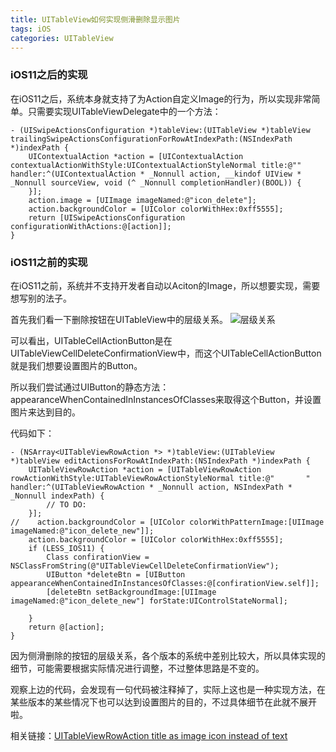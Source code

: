 ```yaml
---
title: UITableView如何实现侧滑删除显示图片
tags: iOS
categories: UITableView
---
```


<h3>iOS11之后的实现</h3>

在iOS11之后，系统本身就支持了为Action自定义Image的行为，所以实现非常简单。只需要实现UITableViewDelegate中的一个方法：
````objc
- (UISwipeActionsConfiguration *)tableView:(UITableView *)tableView trailingSwipeActionsConfigurationForRowAtIndexPath:(NSIndexPath *)indexPath {
    UIContextualAction *action = [UIContextualAction contextualActionWithStyle:UIContextualActionStyleNormal title:@"" handler:^(UIContextualAction * _Nonnull action, __kindof UIView * _Nonnull sourceView, void (^ _Nonnull completionHandler)(BOOL)) {
    }];
    action.image = [UIImage imageNamed:@"icon_delete"];
    action.backgroundColor = [UIColor colorWithHex:0xff5555];
    return [UISwipeActionsConfiguration configurationWithActions:@[action]];
}
````

<h3>iOS11之前的实现</h3>
在iOS11之前，系统并不支持开发者自动以Aciton的Image，所以想要实现，需要想写别的法子。

首先我们看一下删除按钮在UITableView中的层级关系。
![层级关系](img1.png)

可以看出，UITableCellActionButton是在UITableViewCellDeleteConfirmationView中，而这个UITableCellActionButton就是我们想要设置图片的Button。

所以我们尝试通过UIButton的静态方法：appearanceWhenContainedInInstancesOfClasses来取得这个Button，并设置图片来达到目的。

代码如下：
````objc
- (NSArray<UITableViewRowAction *> *)tableView:(UITableView *)tableView editActionsForRowAtIndexPath:(NSIndexPath *)indexPath {
    UITableViewRowAction *action = [UITableViewRowAction rowActionWithStyle:UITableViewRowActionStyleNormal title:@"       " handler:^(UITableViewRowAction * _Nonnull action, NSIndexPath * _Nonnull indexPath) {
    	// TO DO:
    }];
//    action.backgroundColor = [UIColor colorWithPatternImage:[UIImage imageNamed:@"icon_delete_new"]];
    action.backgroundColor = [UIColor colorWithHex:0xff5555];
    if (LESS_IOS11) {
        Class confirationView = NSClassFromString(@"UITableViewCellDeleteConfirmationView");
        UIButton *deleteBtn = [UIButton appearanceWhenContainedInInstancesOfClasses:@[confirationView.self]];
        [deleteBtn setBackgroundImage:[UIImage imageNamed:@"icon_delete_new"] forState:UIControlStateNormal];
        
    }
    return @[action];
}

````

因为侧滑删除的按钮的层级关系，各个版本的系统中差别比较大，所以具体实现的细节，可能需要根据实际情况进行调整，不过整体思路是不变的。

观察上边的代码，会发现有一句代码被注释掉了，实际上这也是一种实现方法，在某些版本的某些情况下也可以达到设置图片的目的，不过具体细节在此就不展开啦。




相关链接：[UITableViewRowAction title as image icon instead of text](https://stackoverflow.com/questions/27740884/uitableviewrowaction-title-as-image-icon-instead-of-text)
